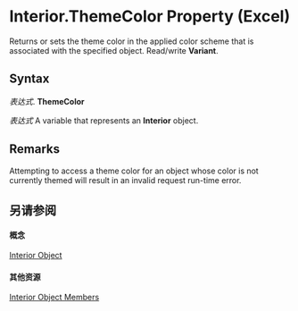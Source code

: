 
# Interior.ThemeColor Property (Excel)

Returns or sets the theme color in the applied color scheme that is associated with the specified object. Read/write  **Variant**.


## Syntax

 _表达式_. **ThemeColor**

 _表达式_ A variable that represents an **Interior** object.


## Remarks

Attempting to access a theme color for an object whose color is not currently themed will result in an invalid request run-time error.


## 另请参阅


#### 概念


[Interior Object](37c79831-2cac-69fd-10ee-6d5415ed338b.md)
#### 其他资源


[Interior Object Members](http://msdn.microsoft.com/library/d79ff9a6-fa56-8b0f-9a89-d54dbba57346%28Office.15%29.aspx)